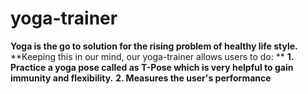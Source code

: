 # yoga-trainer

**Yoga is the go to solution for the rising problem of healthy life style.**
**Keeping this in our mind, our yoga-trainer allows users to do: **
**1. Practice a yoga pose called as T-Pose which is very helpful to gain immunity and flexibility.**
**2. Measures the user's performance**





